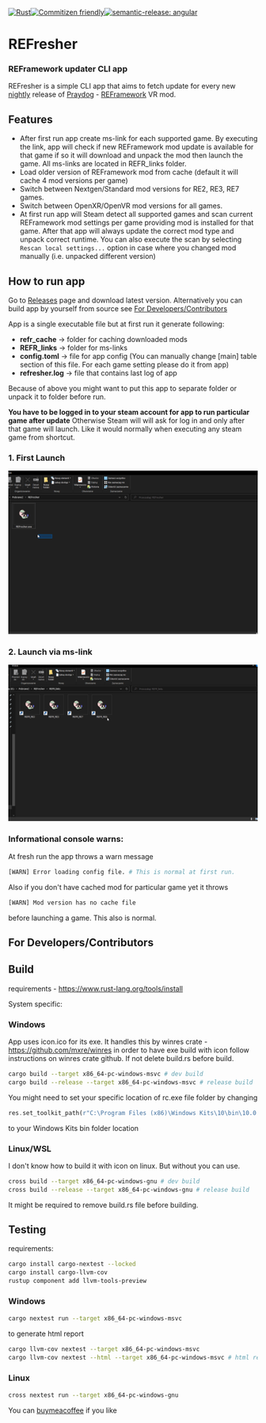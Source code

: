 [![Rust](https://github.com/lukaskwkw/reframework-updater/actions/workflows/rust.yml/badge.svg)](https://github.com/lukaskwkw/reframework-updater/actions/workflows/rust.yml)[![Commitizen friendly](https://img.shields.io/badge/commitizen-friendly-brightgreen.svg)](http://commitizen.github.io/cz-cli/)[![semantic-release: angular](https://img.shields.io/badge/semantic--release-angular-e10079?logo=semantic-release)](https://github.com/semantic-release/semantic-release)

# REFresher

### REFramework updater CLI app

REFresher is a simple CLI app that aims
to fetch update for every new [nightly](https://github.com/praydog/REFramework-nightly/releases) release of [Praydog](https://www.patreon.com/praydog) - [REFramework](https://github.com/praydog/REFramework) VR mod.

## Features

- After first run app create ms-link for each supported game. By executing the link, app will check if new REFramework mod update is available for that game if so it will download and unpack the mod then launch the game. All ms-links are located in REFR_links folder.
- Load older version of REFramework mod from cache (default it will cache 4 mod versions per game)
- Switch between Nextgen/Standard mod versions for RE2, RE3, RE7 games.
- Switch between OpenXR/OpenVR mod versions for all games.
- At first run app will Steam detect all supported games and scan current REFramework mod settings per game providing mod is installed for that game. After that app will always update the correct mod type and unpack correct runtime. You can also execute the scan by selecting `Rescan local settings...` option in case where you changed mod manually (i.e. unpacked different version)

## How to run app

Go to [Releases](https://github.com/lukaskwkw/reframework-updater/releases) page and download latest version. Alternatively you can build app by yourself from source see [For Developers/Contributors](#for-developerscontributors)

App is a single executable file but at first run it generate following:

- **refr_cache** -> folder for caching downloaded mods
- **REFR_links** -> folder for ms-links
- **config.toml** -> file for app config (You can manually change [main] table section of this file. For each game setting
  please do it from app)
- **refresher.log** -> file that contains last log of app

Because of above you might want to put this app to separate folder or unpack it to folder before run.

**You have to be logged in to your steam account for app to run particular game after update** Otherwise Steam will will ask for log in and only after that game will launch. Like it would normally when executing any steam game from shortcut.
### 1. First Launch

![Fresh app launch](fresh_run.gif "Fresh app launch")

### 2. Launch via ms-link

![Launch via ms-link](ms-link-run.gif "Launch via ms-link")

### Informational console warns:

At fresh run the app throws a warn message

```sh
[WARN] Error loading config file. # This is normal at first run.
```

Also if you don't have cached mod for particular game yet it throws

```sh
[WARN] Mod version has no cache file
```

before launching a game. This also is normal.

## For Developers/Contributors

## Build

requirements - https://www.rust-lang.org/tools/install

System specific:

### Windows

App uses icon.ico for its exe. It handles this by winres crate - https://github.com/mxre/winres in order to have exe build with icon follow instructions on winres crate github. If not delete build.rs before build.

```sh
cargo build --target x86_64-pc-windows-msvc # dev build
cargo build --release --target x86_64-pc-windows-msvc # release build
```

You might need to set your specific location of rc.exe file folder by changing

```rs
res.set_toolkit_path(r"C:\Program Files (x86)\Windows Kits\10\bin\10.0.22621.0\x64");
```

to your Windows Kits bin folder location

### Linux/WSL

I don't know how to build it with icon on linux. But without you can use.

```sh
cross build --target x86_64-pc-windows-gnu # dev build
cross build --release --target x86_64-pc-windows-gnu # release build
```

It might be required to remove build.rs file before building.

## Testing

requirements:

```sh
cargo install cargo-nextest --locked
cargo install cargo-llvm-cov
rustup component add llvm-tools-preview
```

### Windows

```sh
cargo nextest run --target x86_64-pc-windows-msvc
```

to generate html report

```sh
cargo llvm-cov nextest --target x86_64-pc-windows-msvc
cargo llvm-cov nextest --html --target x86_64-pc-windows-msvc # html report -> output target\llvm-cov\html
```

### Linux

```sh
cross nextest run --target x86_64-pc-windows-gnu
```

You can [buymeacoffee](https://www.buymeacoffee.com/luk92k) if you like
